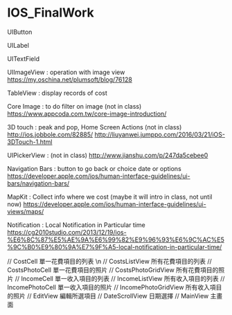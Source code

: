 # IOS_FinalWork

UIButton

UILabel

UITextField


UIImageView : operation with image view 
https://my.oschina.net/plumsoft/blog/76128

TableView : display records of cost

Core Image : to do filter on image (not in class)
https://www.appcoda.com.tw/core-image-introduction/



3D touch : peak and pop, Home Screen Actions (not in class)
http://ios.jobbole.com/82885/
http://liuyanwei.jumppo.com/2016/03/21/iOS-3DTouch-1.html


UIPickerView : (not in class)
http://www.jianshu.com/p/247da5cebee0

Navigation Bars : button to go back or choice date or options
https://developer.apple.com/ios/human-interface-guidelines/ui-bars/navigation-bars/

MapKit : Collect info where we cost (maybe it will intro in class, not until now)
https://developer.apple.com/ios/human-interface-guidelines/ui-views/maps/

Notification : Local Notification in Particular time
https://cg2010studio.com/2013/12/19/ios-%E6%8C%87%E5%AE%9A%E6%99%82%E9%96%93%E6%9C%AC%E5%9C%B0%E9%80%9A%E7%9F%A5-local-notification-in-particular-time/


// CostCell 單一花費項目的列表 \n
// CostsListView 所有花費項目的列表
// CostsPhotoCell 單一花費項目的照片
// CostsPhotoGridView 所有花費項目的照片
// IncomeCell 單一收入項目的列表
// IncomeListView 所有收入項目的列表
// IncomePhotoCell 單一收入項目的照片
// IncomePhotoGridView 所有收入項目的照片
// EditView 編輯所選項目
// DateScrollView 日期選擇
// MainView 主畫面

